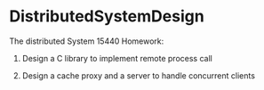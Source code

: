 # DistributedSystemDesign
The distributed System 15440 Homework:

1. Design a C library to implement remote process call

2. Design a cache proxy and a server to handle concurrent clients
